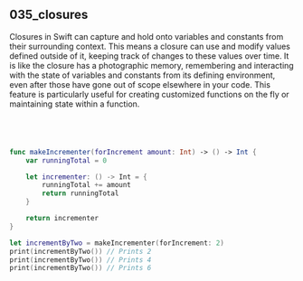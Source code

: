## 035_closures

Closures in Swift can capture and hold onto variables and constants from their surrounding context. This means a closure can use and modify values defined outside of it, keeping track of changes to these values over time. It is like the closure has a photographic memory, remembering and interacting with the state of variables and constants from its defining environment, even after those have gone out of scope elsewhere in your code. This feature is particularly useful for creating customized functions on the fly or maintaining state within a function.

```swift




func makeIncrementer(forIncrement amount: Int) -> () -> Int {
    var runningTotal = 0

    let incrementer: () -> Int = {
        runningTotal += amount
        return runningTotal
    }

    return incrementer
}

let incrementByTwo = makeIncrementer(forIncrement: 2)
print(incrementByTwo()) // Prints 2
print(incrementByTwo()) // Prints 4
print(incrementByTwo()) // Prints 6

```